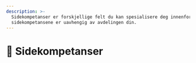 ```yaml
---
description: >-
  Sidekompetanser er forskjellige felt du kan spesialisere deg innenfor - men
  sidekompetansene er uavhengig av avdelingen din.
---
```


# 🏬 Sidekompetanser

